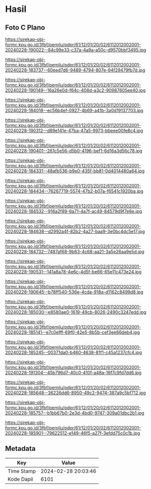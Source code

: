 # Hasil

## Foto C Plano

https://sirekap-obj-formc.kpu.go.id/3fbf/pemilu/pdpr/61/12/01/20/02/6112012002001-20240228-190022--84c99e33-c37a-4a9a-a50c-d9570bbf3495.jpg

https://sirekap-obj-formc.kpu.go.id/3fbf/pemilu/pdpr/61/12/01/20/02/6112012002001-20240228-183737--60eed7d6-9489-4794-807e-94f29479fb7d.jpg

https://sirekap-obj-formc.kpu.go.id/3fbf/pemilu/pdpr/61/12/01/20/02/6112012002001-20240228-190149--16a26e0d-f64c-408d-a3c2-90987605ee40.jpg

https://sirekap-obj-formc.kpu.go.id/3fbf/pemilu/pdpr/61/12/01/20/02/6112012002001-20240228-184018--ec56b4ef-0927-4b69-a41b-3a0d19137703.jpg

https://sirekap-obj-formc.kpu.go.id/3fbf/pemilu/pdpr/61/12/01/20/02/6112012002001-20240228-190312--d89e141e-47ba-47a5-9973-bbeee00fe8c4.jpg

https://sirekap-obj-formc.kpu.go.id/3fbf/pemilu/pdpr/61/12/01/20/02/6112012002001-20240228-190401--261c5e56-d5b0-4196-bef1-6d16a3d56c78.jpg

https://sirekap-obj-formc.kpu.go.id/3fbf/pemilu/pdpr/61/12/01/20/02/6112012002001-20240228-184331--48afb536-b9e0-435f-bb81-0d4014480a64.jpg

https://sirekap-obj-formc.kpu.go.id/3fbf/pemilu/pdpr/61/12/01/20/02/6112012002001-20240228-184434--76267719-5574-47b2-b07a-f6541c1920ba.jpg

https://sirekap-obj-formc.kpu.go.id/3fbf/pemilu/pdpr/61/12/01/20/02/6112012002001-20240228-184532--916a2f89-6a71-4a7f-ac49-84579d9f7e6e.jpg

https://sirekap-obj-formc.kpu.go.id/3fbf/pemilu/pdpr/61/12/01/20/02/6112012002001-20240228-184638--d2992a4f-82b2-4a27-baa9-3e0bc4dc5e17.jpg

https://sirekap-obj-formc.kpu.go.id/3fbf/pemilu/pdpr/61/12/01/20/02/6112012002001-20240228-184732--7487af68-9b63-4c68-aa21-3a5e26aa9e5d.jpg

https://sirekap-obj-formc.kpu.go.id/3fbf/pemilu/pdpr/61/12/01/20/02/6112012002001-20240228-190531--141a8a78-4e6c-4d5f-be66-65e11c473e24.jpg

https://sirekap-obj-formc.kpu.go.id/3fbf/pemilu/pdpr/61/12/01/20/02/6112012002001-20240228-190645--b78ff540-536e-4cda-918a-d1162c8499d8.jpg

https://sirekap-obj-formc.kpu.go.id/3fbf/pemilu/pdpr/61/12/01/20/02/6112012002001-20240228-185030--e8580ae0-1619-49cb-8026-2490c3247edd.jpg

https://sirekap-obj-formc.kpu.go.id/3fbf/pemilu/pdpr/61/12/01/20/02/6112012002001-20240228-185141--e7c0efff-69f0-42e5-8b5b-cef3ee66deb4.jpg

https://sirekap-obj-formc.kpu.go.id/3fbf/pemilu/pdpr/61/12/01/20/02/6112012002001-20240228-185245--00371da0-b460-4638-81f1-c45a1237cfc4.jpg

https://sirekap-obj-formc.kpu.go.id/3fbf/pemilu/pdpr/61/12/01/20/02/6112012002001-20240228-191304--45b796d7-40c0-410f-a48a-16f7c9fd7dd6.jpg

https://sirekap-obj-formc.kpu.go.id/3fbf/pemilu/pdpr/61/12/01/20/02/6112012002001-20240228-185648--36226dd6-8950-49c2-9474-387a9c5bf712.jpg

https://sirekap-obj-formc.kpu.go.id/3fbf/pemilu/pdpr/61/12/01/20/02/6112012002001-20240228-185757--b1bb67b0-2e3d-4bd0-9747-309a01dbc2b1.jpg

https://sirekap-obj-formc.kpu.go.id/3fbf/pemilu/pdpr/61/12/01/20/02/6112012002001-20240228-185901--79622512-e149-46f5-a27f-3efdd75c0c1b.jpg


## Metadata

| Key        | Value               |
| ---------- | ------------------- |
| Time Stamp | 2024-02-28 20:03:46 |
| Kode Dapil | 6101                |



